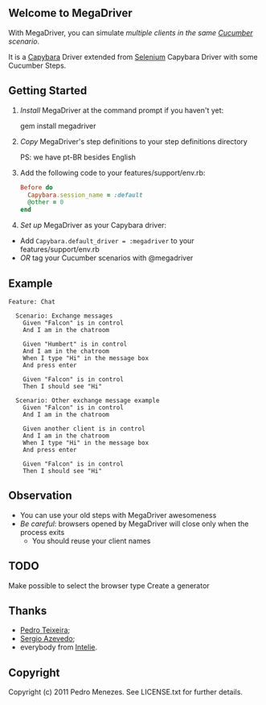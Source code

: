 ## Welcome to MegaDriver

With MegaDriver, you can simulate *multiple clients in the same [Cucu](http://en.wikipedia.org/wiki/Cucumber)[mber](https://github.com/cucumber/cucumber) scenario*.

It is a [Capybara](https://github.com/jnicklas/capybara) Driver extended from [Selenium](http://seleniumhq.org/) Capybara Driver with some Cucumber Steps.


## Getting Started

1. *Install* MegaDriver at the command prompt if you haven't yet:

    gem install megadriver
  
2. *Copy* MegaDriver's step definitions to your step definitions directory

    PS: we have pt-BR besides English

3. Add the following code to your features/support/env.rb:

    ```ruby
    Before do
      Capybara.session_name = :default
      @other = 0
    end
    ```

4. *Set up* MegaDriver as your Capybara driver:

  * Add `Capybara.default_driver = :megadriver` to your features/support/env.rb
  * *OR* tag your Cucumber scenarios with @megadriver


## Example

    Feature: Chat

      Scenario: Exchange messages
        Given "Falcon" is in control
        And I am in the chatroom

        Given "Humbert" is in control
        And I am in the chatroom
        When I type "Hi" in the message box
        And press enter

        Given "Falcon" is in control
        Then I should see "Hi"

      Scenario: Other exchange message example
        Given "Falcon" is in control
        And I am in the chatroom

        Given another client is in control
        And I am in the chatroom
        When I type "Hi" in the message box
        And press enter

        Given "Falcon" is in control
        Then I should see "Hi"


## Observation

* You can use your old steps with MegaDriver awesomeness
* *Be careful*: browsers opened by MegaDriver will close only when the process exits
    * You should reuse your client names


## TODO

Make possible to select the browser type
Create a generator


## Thanks

* [Pedro Teixeira](https://github.com/pedroteixeira);
* [Sergio Azevedo](https://github.com/sergiojunior);
* everybody from [Intelie](http://intelie.com.br/).

## Copyright

Copyright (c) 2011 Pedro Menezes. See LICENSE.txt for
further details.
